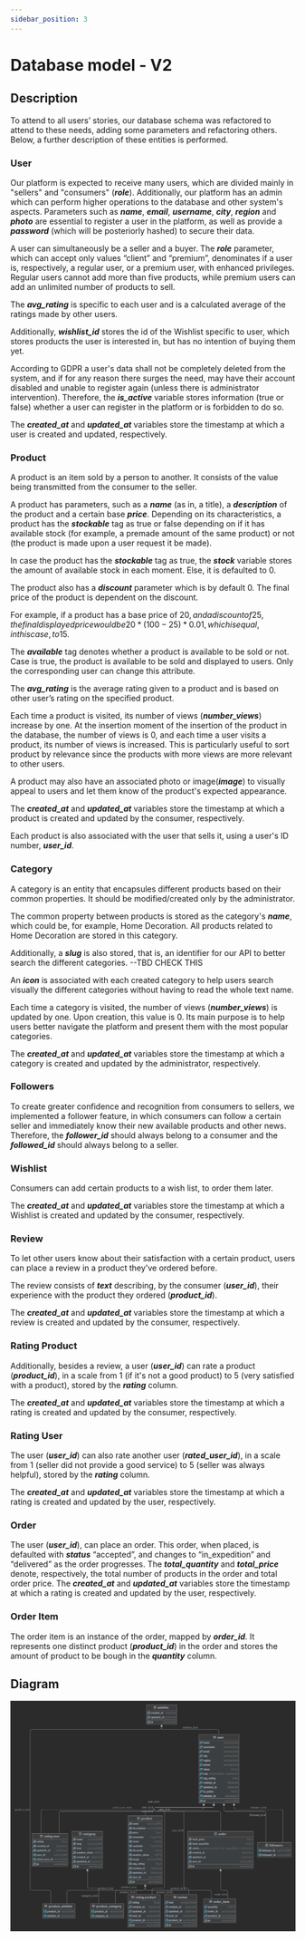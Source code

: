 ```yaml
---
sidebar_position: 3
---
```


# Database model - V2

## Description

To attend to all users’ stories, our database schema was refactored to attend to these needs, adding some parameters and refactoring others.
Below, a further description of these entities is performed.

### User
Our platform is expected to receive many users, which are divided mainly in "sellers" and "consumers" (***role***). Additionally, our platform has an admin which can perform higher operations to the database and other system's aspects.
Parameters such as ***name***, ***email***, ***username***, ***city***, ***region*** and ***photo*** are essential to register a user in the platform, as well as provide a ***password*** (which will be posteriorly hashed) to secure their data.

A user can simultaneously be a seller and a buyer. The ***role*** parameter, which can accept only values “client” and “premium”, denominates if a user is, respectively, a regular user, or a premium user, with enhanced privileges. Regular users cannot add more than five products, while premium users can add an unlimited number of products to sell. 

The ***avg_rating*** is specific to each user and is a calculated average of the ratings made by other users.

Additionally, ***wishlist_id*** stores the id of the Wishlist specific to user, which stores products the user is interested in, but has no intention of buying them yet.

According to GDPR a user's data shall not be completely deleted from the system, and if for any reason there surges the need, may have their account disabled and unable to register again (unless there is administrator intervention). Therefore, the ***is_active*** variable stores information (true or false) whether a user can register in the platform or is forbidden to do so.

The ***created_at*** and ***updated_at*** variables store the timestamp at which a user is created and updated, respectively.

### Product

A product is an item sold by a person to another. It consists of the value being transmitted from the consumer to the seller.

A product has parameters, such as a ***name*** (as in, a title), a ***description*** of the product and a certain base ***price***. 
Depending on its characteristics, a product has the ***stockable*** tag as true or false depending on if it has available stock (for example, a premade amount of the same product) or not (the product is made upon a user request it be made).

In case the product has the ***stockable*** tag as true, the ***stock*** variable stores the amount of available stock in each moment. Else, it is defaulted to 0.

The product also has a ***discount*** parameter which is by default 0. The final price of the product is dependent on the discount. 

For example, if a product has a base price of 20$, and a discount of 25, the final displayed price would be 20*(100-25)*0.01, which is equal, in this case, to 15$.

The ***available*** tag denotes whether a product is available to be sold or not. Case is true, the product is available to be sold and displayed to users. Only the corresponding user can change this attribute.

The ***avg_rating*** is the average rating given to a product and is based on other user’s rating on the specified product.

Each time a product is visited, its number of views (***number_views***) increase by one. At the insertion moment of the insertion of the product in the database, the number of views is 0, and each time a user visits a product, its number of views is increased. This is particularly useful to sort product by relevance since the products with more views are more relevant to other users.

A product may also have an associated photo or image(***image***) to visually appeal to users and let them know of the product's expected appearance.

The ***created_at*** and ***updated_at*** variables store the timestamp at which a product is created and updated by the consumer, respectively.

Each product is also associated with the user that sells it, using a user's ID number, ***user_id***. 

### Category

A category is an entity that encapsules different products based on their common properties. It should be modified/created only by the administrator.

The common property between products is stored as the category's ***name***, which could be, for example, Home Decoration. All products related to Home Decoration are stored in this category.

Additionally, a ***slug*** is also stored, that is, 
an identifier for our API to better search the different categories. --TBD CHECK THIS

An ***icon*** is associated with each created category to help users search visually the different categories without having to read the whole text name.

Each time a category is visited, the number of views (***number_views***) is updated by one. Upon creation, this value is 0. Its main purpose is to help users better navigate the platform and present them with the most popular categories.

The ***created_at*** and ***updated_at*** variables store the timestamp at which a category is created and updated by the administrator, respectively. 

### Followers

To create greater confidence and recognition from consumers to sellers, we implemented a follower feature, in which consumers can follow a certain seller and immediately know their new available products and other news.
Therefore, the ***follower_id*** should always belong to a consumer and the ***followed_id*** should always belong to a seller.

### Wishlist

Consumers can add certain products to a wish list, to order them later.  

The ***created_at*** and ***updated_at*** variables store the timestamp at which a Wishlist is created and updated by the consumer, respectively.

### Review

To let other users know about their satisfaction with a certain product, users can place a review in a product they've ordered before.

The review consists of ***text*** describing, by the consumer (***user_id***), their experience with the product they ordered (***product_id***).

The ***created_at*** and ***updated_at*** variables store the timestamp at which a review is created and updated by the consumer, respectively.

### Rating Product

Additionally, besides a review, a user (***user_id***) can rate a product (***product_id***), in a scale from 1 (if it's not a good product) to 5 (very satisfied with a product), stored by the ***rating*** column. 

The ***created_at*** and ***updated_at*** variables store the timestamp at which a rating is created and updated by the consumer, respectively.

### Rating User

The user (***user_id***) can also rate another user (***rated_user_id***), in a scale from 1 (seller did not provide a good service) to 5 (seller was always helpful), stored by the ***rating*** column. 

The ***created_at*** and ***updated_at*** variables store the timestamp at which a rating is created and updated by the user, respectively.

### Order

The user (***user_id***), can place an order. This order, when placed, is defaulted with ***status*** “accepted”, and changes to “in_expedition” and “delivered” as the order progresses.
The ***total_quantity*** and ***total_price*** denote, respectively, the total number of products in the order and total order price.
The ***created_at*** and ***updated_at*** variables store the timestamp at which a rating is created and updated by the user, respectively.

### Order Item
The order item is an instance of the order, mapped by ***order_id***. It represents one distinct product (***product_id***) in the order and stores the amount of product to be bough in the ***quantity*** column.


## Diagram
![Database Diagram](./../../static/img/makers_db_v2.png)
